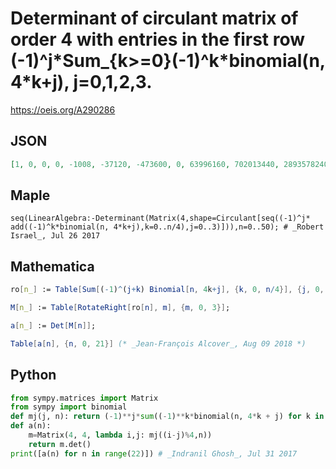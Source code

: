 # Determinant of circulant matrix of order 4 with entries in the first row \(\-1\)^j\*Sum\_\{k\>\=0\}\(\-1\)^k\*binomial\(n, 4\*k\+j\), j\=0,1,2,3\.
https://oeis.org/A290286
## JSON
```JSON
[1, 0, 0, 0, -1008, -37120, -473600, 0, 63996160, 702013440, 2893578240, 0, -393379835904, -12971004067840, -160377313820672, 0, 21792325059543040, 239501351489372160, 987061897553510400, 0, -134124249770961666048, -4422152303189489090560]
```
## Maple
```Maple
seq(LinearAlgebra:-Determinant(Matrix(4,shape=Circulant[seq((-1)^j*
add((-1)^k*binomial(n, 4*k+j),k=0..n/4),j=0..3)])),n=0..50); # _Robert Israel_, Jul 26 2017
```
## Mathematica
```Mathematica
ro[n_] := Table[Sum[(-1)^(j+k) Binomial[n, 4k+j], {k, 0, n/4}], {j, 0, 3}];
```
```Mathematica
M[n_] := Table[RotateRight[ro[n], m], {m, 0, 3}];
```
```Mathematica
a[n_] := Det[M[n]];
```
```Mathematica
Table[a[n], {n, 0, 21}] (* _Jean-François Alcover_, Aug 09 2018 *)
```
## Python
```Python
from sympy.matrices import Matrix
from sympy import binomial
def mj(j, n): return (-1)**j*sum((-1)**k*binomial(n, 4*k + j) for k in range(n//4 + 1))
def a(n):
    m=Matrix(4, 4, lambda i,j: mj((i-j)%4,n))
    return m.det()
print([a(n) for n in range(22)]) # _Indranil Ghosh_, Jul 31 2017
```

